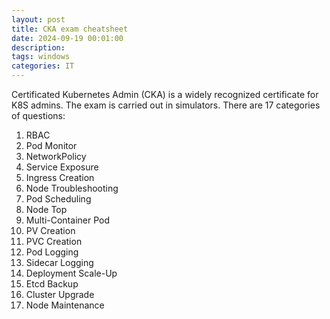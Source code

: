 ```yaml
---
layout: post
title: CKA exam cheatsheet
date: 2024-09-19 00:01:00
description:
tags: windows
categories: IT
---
```


Certificated Kubernetes Admin (CKA) is a widely recognized certificate for K8S admins. The exam is carried out in simulators. There are 17 categories of questions:

1. RBAC
2. Pod Monitor
3. NetworkPolicy
4. Service Exposure
5. Ingress Creation
6. Node Troubleshooting
7. Pod Scheduling
8. Node Top
9. Multi-Container Pod
10. PV Creation
11. PVC Creation
12. Pod Logging
13. Sidecar Logging
14. Deployment Scale-Up
15. Etcd Backup
16. Cluster Upgrade
17. Node Maintenance
